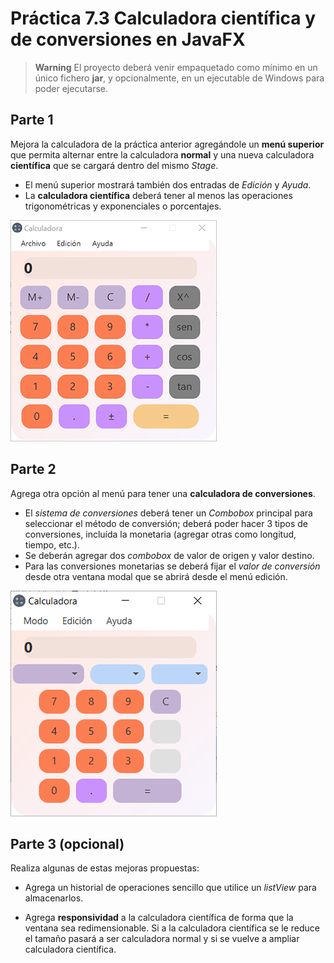 # Práctica 7.3 Calculadora científica y de conversiones en JavaFX

> **Warning**
> El proyecto deberá venir empaquetado como mínimo en un único fichero **jar**, y opcionalmente, en un ejecutable de Windows para poder ejecutarse.

## Parte 1

Mejora la calculadora de la práctica anterior agregándole un **menú superior** que permita alternar entre la calculadora **normal** y una nueva calculadora **científica** que se cargará dentro del mismo *Stage*.

- El menú superior mostrará también dos entradas de *Edición* y *Ayuda*.
- La **calculadora científica** deberá tener al menos las operaciones trigonométricas y exponenciales o porcentajes.

![](media/bdec2b6b440937887cd40bd8192d909d.png) 

## Parte 2

Agrega otra opción al menú para tener una **calculadora de conversiones**.

- El *sistema de conversiones* deberá tener un *Combobox* principal para seleccionar el método de conversión; deberá poder hacer 3 tipos de conversiones, incluída la monetaria (agregar otras como longitud, tiempo, etc.). 
- Se deberán agregar dos *combobox* de valor de origen y valor destino. 
- Para las conversiones monetarias se deberá fijar el *valor de conversión* desde otra ventana modal que se abrirá desde el menú edición.

![](media/126bf43674a0d594d81f65c6646a27ef.png)

## Parte 3 (opcional)

Realiza algunas de estas mejoras propuestas:

- Agrega un historial de operaciones sencillo que utilice un *listView* para almacenarlos.

- Agrega **responsividad** a la calculadora científica de forma que la ventana sea redimensionable. Si a la calculadora científica se le reduce el tamaño pasará a ser calculadora normal y si se vuelve a ampliar calculadora científica.